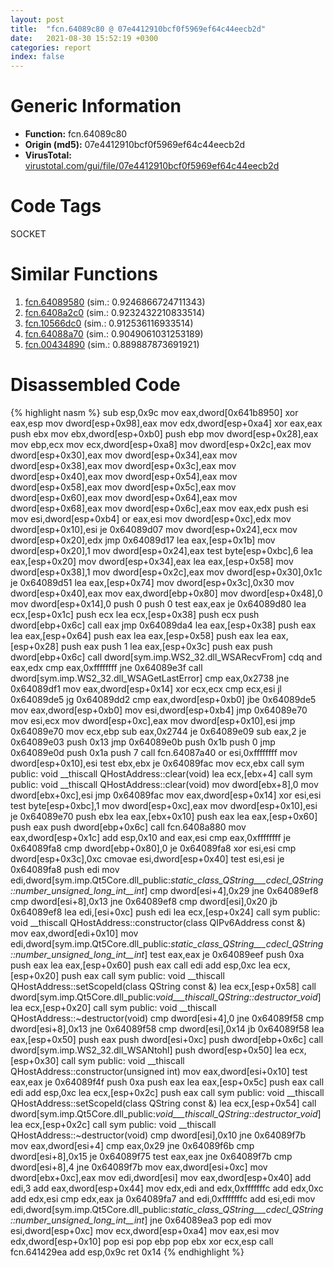 ```yaml
---
layout: post
title:  "fcn.64089c80 @ 07e4412910bcf0f5969ef64c44eecb2d"
date:   2021-08-30 15:52:19 +0300
categories: report
index: false
---
```


# Generic Information
- **Function:** fcn.64089c80
- **Origin (md5):** 07e4412910bcf0f5969ef64c44eecb2d
- **VirusTotal:** [virustotal.com/gui/file/07e4412910bcf0f5969ef64c44eecb2d][virustotal_ref]

# Code Tags
<span class="tag" id="SOCKET">SOCKET</span>


# Similar Functions

1. [fcn.64089580][similar_1_ref] (sim.: 0.9246866724711343)
2. [fcn.6408a2c0][similar_2_ref] (sim.: 0.9232432210833514)
3. [fcn.10566dc0][similar_3_ref] (sim.: 0.912536116933514)
4. [fcn.64088a70][similar_4_ref] (sim.: 0.9049061031253189)
5. [fcn.00434890][similar_5_ref] (sim.: 0.889887873691921)


# Disassembled Code

{% highlight nasm %}
sub esp,0x9c
mov eax,dword[0x641b8950]
xor eax,esp
mov dword[esp+0x98],eax
mov edx,dword[esp+0xa4]
xor eax,eax
push ebx
mov ebx,dword[esp+0xb0]
push ebp
mov dword[esp+0x28],eax
mov ebp,ecx
mov ecx,dword[esp+0xa8]
mov dword[esp+0x2c],eax
mov dword[esp+0x30],eax
mov dword[esp+0x34],eax
mov dword[esp+0x38],eax
mov dword[esp+0x3c],eax
mov dword[esp+0x40],eax
mov dword[esp+0x54],eax
mov dword[esp+0x58],eax
mov dword[esp+0x5c],eax
mov dword[esp+0x60],eax
mov dword[esp+0x64],eax
mov dword[esp+0x68],eax
mov dword[esp+0x6c],eax
mov eax,edx
push esi
mov esi,dword[esp+0xb4]
or eax,esi
mov dword[esp+0xc],edx
mov dword[esp+0x10],esi
je 0x64089d07
mov dword[esp+0x24],ecx
mov dword[esp+0x20],edx
jmp 0x64089d17
lea eax,[esp+0x1b]
mov dword[esp+0x20],1
mov dword[esp+0x24],eax
test byte[esp+0xbc],6
lea eax,[esp+0x20]
mov dword[esp+0x34],eax
lea eax,[esp+0x58]
mov dword[esp+0x38],1
mov dword[esp+0x2c],eax
mov dword[esp+0x30],0x1c
je 0x64089d51
lea eax,[esp+0x74]
mov dword[esp+0x3c],0x30
mov dword[esp+0x40],eax
mov eax,dword[ebp+0x80]
mov dword[esp+0x48],0
mov dword[esp+0x14],0
push 0
push 0
test eax,eax
je 0x64089d80
lea ecx,[esp+0x1c]
push ecx
lea ecx,[esp+0x38]
push ecx
push dword[ebp+0x6c]
call eax
jmp 0x64089da4
lea eax,[esp+0x38]
push eax
lea eax,[esp+0x64]
push eax
lea eax,[esp+0x58]
push eax
lea eax,[esp+0x28]
push eax
push 1
lea eax,[esp+0x3c]
push eax
push dword[ebp+0x6c]
call dword[sym.imp.WS2_32.dll_WSARecvFrom]
cdq
and eax,edx
cmp eax,0xffffffff
jne 0x64089e3f
call dword[sym.imp.WS2_32.dll_WSAGetLastError]
cmp eax,0x2738
jne 0x64089df1
mov eax,dword[esp+0x14]
xor ecx,ecx
cmp ecx,esi
jl 0x64089de5
jg 0x64089dd2
cmp eax,dword[esp+0xb0]
jbe 0x64089de5
mov eax,dword[esp+0xb0]
mov esi,dword[esp+0xb4]
jmp 0x64089e70
mov esi,ecx
mov dword[esp+0xc],eax
mov dword[esp+0x10],esi
jmp 0x64089e70
mov ecx,ebp
sub eax,0x2744
je 0x64089e09
sub eax,2
je 0x64089e03
push 0x13
jmp 0x64089e0b
push 0x1b
push 0
jmp 0x64089e0d
push 0x1a
push 7
call fcn.64087a40
or esi,0xffffffff
mov dword[esp+0x10],esi
test ebx,ebx
je 0x64089fac
mov ecx,ebx
call sym public: void __thiscall QHostAddress::clear(void)
lea ecx,[ebx+4]
call sym public: void __thiscall QHostAddress::clear(void)
mov dword[ebx+8],0
mov dword[ebx+0xc],esi
jmp 0x64089fac
mov eax,dword[esp+0x14]
xor esi,esi
test byte[esp+0xbc],1
mov dword[esp+0xc],eax
mov dword[esp+0x10],esi
je 0x64089e70
push ebx
lea eax,[ebx+0x10]
push eax
lea eax,[esp+0x60]
push eax
push dword[ebp+0x6c]
call fcn.6408a880
mov eax,dword[esp+0x1c]
add esp,0x10
and eax,esi
cmp eax,0xffffffff
je 0x64089fa8
cmp dword[ebp+0x80],0
je 0x64089fa8
xor esi,esi
cmp dword[esp+0x3c],0xc
cmovae esi,dword[esp+0x40]
test esi,esi
je 0x64089fa8
push edi
mov edi,dword[sym.imp.Qt5Core.dll_public:_static_class_QString___cdecl_QString::number_unsigned_long_int__int_]
cmp dword[esi+4],0x29
jne 0x64089ef8
cmp dword[esi+8],0x13
jne 0x64089ef8
cmp dword[esi],0x20
jb 0x64089ef8
lea edi,[esi+0xc]
push edi
lea ecx,[esp+0x24]
call sym public: void __thiscall QHostAddress::constructor(class QIPv6Address const &)
mov eax,dword[edi+0x10]
mov edi,dword[sym.imp.Qt5Core.dll_public:_static_class_QString___cdecl_QString::number_unsigned_long_int__int_]
test eax,eax
je 0x64089eef
push 0xa
push eax
lea eax,[esp+0x60]
push eax
call edi
add esp,0xc
lea ecx,[esp+0x20]
push eax
call sym public: void __thiscall QHostAddress::setScopeId(class QString const &)
lea ecx,[esp+0x58]
call dword[sym.imp.Qt5Core.dll_public:_void___thiscall_QString::destructor_void_]
lea ecx,[esp+0x20]
call sym public: void __thiscall QHostAddress::~destructor(void)
cmp dword[esi+4],0
jne 0x64089f58
cmp dword[esi+8],0x13
jne 0x64089f58
cmp dword[esi],0x14
jb 0x64089f58
lea eax,[esp+0x50]
push eax
push dword[esi+0xc]
push dword[ebp+0x6c]
call dword[sym.imp.WS2_32.dll_WSANtohl]
push dword[esp+0x50]
lea ecx,[esp+0x30]
call sym public: void __thiscall QHostAddress::constructor(unsigned int)
mov eax,dword[esi+0x10]
test eax,eax
je 0x64089f4f
push 0xa
push eax
lea eax,[esp+0x5c]
push eax
call edi
add esp,0xc
lea ecx,[esp+0x2c]
push eax
call sym public: void __thiscall QHostAddress::setScopeId(class QString const &)
lea ecx,[esp+0x54]
call dword[sym.imp.Qt5Core.dll_public:_void___thiscall_QString::destructor_void_]
lea ecx,[esp+0x2c]
call sym public: void __thiscall QHostAddress::~destructor(void)
cmp dword[esi],0x10
jne 0x64089f7b
mov eax,dword[esi+4]
cmp eax,0x29
jne 0x64089f6b
cmp dword[esi+8],0x15
je 0x64089f75
test eax,eax
jne 0x64089f7b
cmp dword[esi+8],4
jne 0x64089f7b
mov eax,dword[esi+0xc]
mov dword[ebx+0xc],eax
mov edi,dword[esi]
mov eax,dword[esp+0x40]
add edi,3
add eax,dword[esp+0x44]
mov edx,edi
and edx,0xfffffffc
add edx,0xc
add edx,esi
cmp edx,eax
ja 0x64089fa7
and edi,0xfffffffc
add esi,edi
mov edi,dword[sym.imp.Qt5Core.dll_public:_static_class_QString___cdecl_QString::number_unsigned_long_int__int_]
jne 0x64089ea3
pop edi
mov esi,dword[esp+0xc]
mov ecx,dword[esp+0xa4]
mov eax,esi
mov edx,dword[esp+0x10]
pop esi
pop ebp
pop ebx
xor ecx,esp
call fcn.641429ea
add esp,0x9c
ret 0x14
{% endhighlight %}


[similar_1_ref]: /report/fcn.64089580@07e4412910bcf0f5969ef64c44eecb2d
[similar_2_ref]: /report/fcn.6408a2c0@07e4412910bcf0f5969ef64c44eecb2d
[similar_3_ref]: /report/fcn.10566dc0@2585b133c2e70968905cce13b1fc2654
[similar_4_ref]: /report/fcn.64088a70@07e4412910bcf0f5969ef64c44eecb2d
[similar_5_ref]: /report/fcn.00434890@4fe6510221c33bf023f6abed461fc13f
[virustotal_ref]: https://www.virustotal.com/gui/file/07e4412910bcf0f5969ef64c44eecb2d